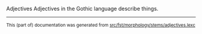 Adjectives
Adjectives in the Gothic language describe things.

* * *

<small>This (part of) documentation was generated from [src/fst/morphology/stems/adjectives.lexc](https://github.com/giellalt/lang-got/blob/main/src/fst/morphology/stems/adjectives.lexc)</small>
